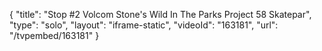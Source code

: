 {
    "title": "Stop #2 Volcom Stone's Wild In The Parks Project 58 Skatepar",
    "type": "solo",
    "layout": "iframe-static",
    "videoId": "163181",
    "url": "\/tvpembed\/163181"
}